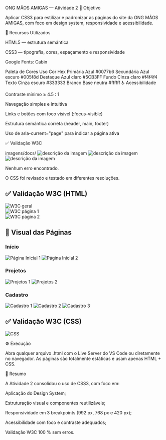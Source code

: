 ONG MÃOS AMIGAS — Atividade 2
🎯 Objetivo

Aplicar CSS3 para estilizar e padronizar as páginas do site da ONG MÃOS AMIGAS, com foco em design system, responsividade e acessibilidade.

🎨 Recursos Utilizados

HTML5 — estrutura semântica

CSS3 — tipografia, cores, espaçamento e responsividade

Google Fonts: Cabin

Paleta de Cores
Uso	Cor	Hex
Primária	Azul	#0077b6
Secundária	Azul escuro	#005f8d
Destaque	Azul claro	#5CB3FF
Fundo	Cinza claro	#f4f4f4
Texto	Cinza escuro	#333333
Branco	Base neutra	#ffffff
♿ Acessibilidade

Contraste mínimo ≥ 4.5 : 1

Navegação simples e intuitiva

Links e botões com foco visível (:focus-visible)

Estrutura semântica correta (header, main, footer)

Uso de aria-current="page" para indicar a página ativa

✅ Validação W3C

imagens/docs/
![descrição da imagem](imagens/docs/w3c-atv2.png)
![descrição da imagem](imagens/docs/w3cpatv2.png)
![descrição da imagem](imagens/docs/w3cpatv2.png)



Nenhum erro encontrado.

O CSS foi revisado e testado em diferentes resoluções.

## ✅ Validação W3C (HTML)

![W3C geral](imagens/docs/index-w3c.png)  
![W3C página 1](imagens/docs/projeto-w3c.png)  
![W3C página 2](imagens/docs/cadastro-w3c.png)

## 📸 Visual das Páginas

### Início
![Página Inicial 1](imagens/docs/index-1.png)
![Página Inicial 2](imagens/docs/index2.png)

### Projetos
![Projetos 1](imagens/docs/proj1.png)
![Projetos 2](imagens/docs/proj2.png)

### Cadastro
![Cadastro 1](imagens/docs/cad1.png)
![Cadastro 2](imagens/docs/cad2.png)
![Cadastro 3](imagens/docs/cad3.png)

## ✅ Validação W3C (CSS)
![CSS](imagens/docs/css-w3c.png)



⚙️ Execução

Abra qualquer arquivo .html com o Live Server do VS Code ou diretamente no navegador.
As páginas são totalmente estáticas e usam apenas HTML + CSS.

🧠 Resumo

A Atividade 2 consolidou o uso de CSS3, com foco em:

Aplicação do Design System;

Estruturação visual e componentes reutilizáveis;

Responsividade em 3 breakpoints (992 px, 768 px e 420 px);

Acessibilidade com foco e contraste adequados;

Validação W3C 100 % sem erros.